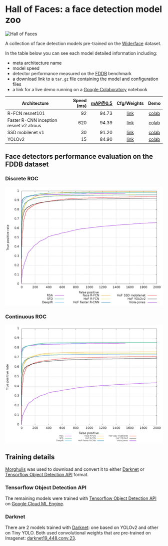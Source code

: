 # Hall of Faces: a face detection model zoo

<img src="https://github.com/the-house-of-black-and-white/hall-of-faces/raw/master/images/hall-of-faces-bboxed_2.png" alt="Hall of Faces" width="65%" >

A collection of face detection models pre-trained on the [Widerface](http://mmlab.ie.cuhk.edu.hk/projects/WIDERFace/) 
dataset. 

In the table below you can see each model detailed information including:

* meta architecture name
* model speed 
* detector performance measured on the [FDDB](http://vis-www.cs.umass.edu/fddb/) benchmark
* a download link to a `tar.gz` file containing the model and configuration files
* a link for a live demo running on a [Google Colaboratory](https://colab.research.google.com/) notebook

Architecture | Speed (ms) | mAP@0.5 | Cfg/Weights | Demo
--- | ---: | ---: | :---: | :---:
R-FCN resnet101 | 92 | 94.73 | [link](https://drive.google.com/open?id=1is7Ldv9ASYNcrv2GyXS7EaV58UaqhuFQ) | [colab](https://colab.research.google.com/drive/1lJWquGmKoMm68qNuwjSnfMjjIi-UTzI1#scrollTo=Zp3bGqX-GWd0)
Faster R-CNN inception resnet v2 atrous | 620 | 94.39 | [link](https://drive.google.com/open?id=1bMdKHMcVidrG7BUvoIk6cCcEGKhBFvcc) | [colab](https://colab.research.google.com/drive/1lJWquGmKoMm68qNuwjSnfMjjIi-UTzI1#scrollTo=6NV0LmOgG1v5)
SSD mobilenet v1 | 30 | 91.20 | [link](https://drive.google.com/open?id=1NT3PLBHa4cYj_RmKlRrCZSWMKMct2-26) | [colab](https://colab.research.google.com/drive/1lJWquGmKoMm68qNuwjSnfMjjIi-UTzI1#scrollTo=638fiFbQG7ue)
YOLOv2 | 15 | 84.90 | [link](https://drive.google.com/open?id=1_Uj59hkJEpht2ykZphW4m-l42odwkPJB) | [colab](https://colab.research.google.com/drive/1lJWquGmKoMm68qNuwjSnfMjjIi-UTzI1#scrollTo=gAN4lrmiQv6z)

## Face detectors performance **evaluation** on the FDDB dataset

### Discrete ROC

![Discrete ROC](images/discROC-compare.png) 


### Continuous ROC

![Continuous ROC](images/contROC-compare.png) 


## Training details

[Morghulis](https://github.com/the-house-of-black-and-white/morghulis) was used to 
download and convert it to either [Darknet](https://pjreddie.com/darknet/yolo/) or [Tensorflow Object Detection API](https://github.com/tensorflow/models/tree/master/research/object_detection) format.

### Tensorflow Object Detection API

The remaining models were trained with [Tensorflow Object Detection API](https://github.com/tensorflow/models/tree/master/research/object_detection) 
on [Google Cloud ML Engine](https://cloud.google.com/ml-engine/docs/technical-overview).

### Darknet

There are 2 models trained with [Darknet](https://pjreddie.com/darknet/yolo/): one based on YOLOv2 and other 
on Tiny YOLO. Both used convolutional weights that are pre-trained on Imagenet: 
[darknet19_448.conv.23](https://pjreddie.com/media/files/darknet19_448.conv.23).
